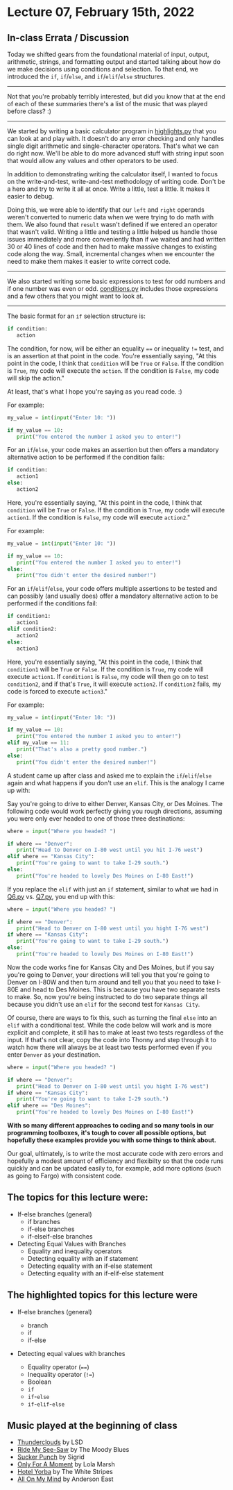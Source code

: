 # Lecture 07, February 15th, 2022

## In-class Errata / Discussion

Today we shifted gears from the foundational material of input, output, arithmetic, strings, and formatting output and started talking about how do we make decisions using conditions and selection. To that end, we introduced the `if`, `if`/`else`, and `if`/`elif`/`else` structures.

----

Not that you're probably terribly interested, but did you know that at the end of each of these summaries there's a list of the music that was played before class? :)

----

We started by writing a basic calculator program in [highlights.py](highlights.py) that you can look at and play with. It doesn't do any error checking and only handles single digit arithmetic and single-character operators.  That's what we can do right now. We'll be able to do more advanced stuff with string input soon that would allow any values and other operators to be used.

In addition to demonstrating writing the calculator itself, I wanted to focus on the write-and-test, write-and-test methodology of writing code.  Don't be a hero and try to write it all at once.  Write a little, test a little. It makes it easier to debug.  

Doing this, we were able to identify that our `left` and `right` operands weren't converted to numeric data when we were trying to do math with them.  We also found that `result` wasn't defined if we entered an operator that wasn't valid.  Writing a little and testing a little helped us handle those issues immediately and more conveniently than if we waited and had written 30 or 40 lines of code and then had to make massive changes to existing code along the way.  Small, incremental changes when we encounter the need to make them makes it easier to write correct code.

----

We also started writing some basic expressions to test for odd numbers and if one number was even or odd.  [conditions.py](conditions.py) includes those expressions and a few others that you might want to look at.

----

The basic format for an `if` selection structure is:

```python
if condition:
   action
```

The condition, for now, will be either an equality `==` or inequality `!=` test, and is an assertion at that point in the code. You're essentially saying, "At this point in the code, I think that `condition` will be `True` or `False`.  If the condition is `True`, my code will execute the `action`.  If the condition is `False`, my code will skip the action."

At least, that's what I hope you're saying as you read code.  :)

For example:

```python
my_value = int(input("Enter 10: "))

if my_value == 10:
   print("You entered the number I asked you to enter!")
```

For an `if`/`else`, your code makes an assertion but then offers a mandatory alternative action to be performed if the condition fails:

```python
if condition:
   action1
else:
   action2
```

Here, you're essentially saying, "At this point in the code, I think that `condition` will be `True` or `False`.  If the condition is `True`, my code will execute `action1`.  If the condition is `False`, my code will execute `action2`."

For example:

```python
my_value = int(input("Enter 10: "))

if my_value == 10:
   print("You entered the number I asked you to enter!")
else:
   print("You didn't enter the desired number!") 
```

For an `if`/`elif`/`else`, your code offers multiple assertions to be tested and can possibly (and usually does) offer a mandatory alternative action to be performed if the conditions fail:

```python
if condition1:
   action1
elif condition2:
   action2
else:
   action3
```

Here, you're essentially saying, "At this point in the code, I think that `condition1` will be `True` or `False`.  If the condition is `True`, my code will execute `action1`.  If `condition1` is `False`, my code will then go on to test `condition2`, and if that's `True`, it will execute `action2`. If `condition2` fails, my code is forced to execute `action3`."

For example:

```python
my_value = int(input("Enter 10: "))

if my_value == 10:
   print("You entered the number I asked you to enter!")
elif my_value == 11:
   print("That's also a pretty good number.")
else:
   print("You didn't enter the desired number!") 
```

A student came up after class and asked me to explain the `if`/`elif`/`else` again and what happens if you don't use an `elif`.  This is the analogy I came up with:

Say you're going to drive to either Denver, Kansas City, or Des Moines.  The following code would work perfectly giving you rough directions, assuming you were only ever headed to one of those three destinations:

```python
where = input("Where you headed? ")

if where == "Denver":
   print("Head to Denver on I-80 west until you hit I-76 west")
elif where == "Kansas City":
   print("You're going to want to take I-29 south.")
else:
   print("You're headed to lovely Des Moines on I-80 East!")
```

If you replace the `elif` with just an `if` statement, similar to what we had in [Q6.py](Q6.py) vs. [Q7.py](Q7.py), you end up with this:

```python
where = input("Where you headed? ")

if where == "Denver":
   print("Head to Denver on I-80 west until you hight I-76 west")
if where == "Kansas City":
   print("You're going to want to take I-29 south.")
else:
   print("You're headed to lovely Des Moines on I-80 East!")
```

Now the code works fine for Kansas City and Des Moines, but if you say you're going to Denver, your directions will tell you that you're going to Denver on I-80W and then turn around and tell you that you need to take I-80E and head to Des Moines.  This is because you have two separate tests to make. So, now you're being instructed to do two separate things all because you didn't use an `elif` for the second test for `Kansas City`.

Of course, there are ways to fix this, such as turning the final `else` into an `elif` with a conditional test.  While the code below will work and is more explicit and complete, it still has to make at least two tests regardless of the input.  If that's not clear, copy the code into Thonny and step through it to watch how there will always be at least two tests performed even if you enter `Denver` as your destination.


```python
where = input("Where you headed? ")

if where == "Denver":
   print("Head to Denver on I-80 west until you hight I-76 west")
if where == "Kansas City":
   print("You're going to want to take I-29 south.")
elif where == "Des Moines":
   print("You're headed to lovely Des Moines on I-80 East!")
```

**With so many different approaches to coding and so many tools in our programming toolboxes, it's tough to cover all possible options, but hopefully these examples provide you with some things to think about.**

Our goal, ultimately, is to write the most accurate code with zero errors and hopefully a modest amount of efficiency and flexibilty so that the code runs quickly and can be updated easily to, for example, add more options (such as going to Fargo) with consistent code.

## The topics for this lecture were:

* If-else branches (general)
	- if branches
	- if-else branches
	- if-elseif-else branches
* Detecting Equal Values with Branches
	- Equality and inequality operators
	- Detecting equality with an if statement
	- Detecting equality with an if-else statement
	- Detecting equality with an if-elif-else statement

## The highlighted topics for this lecture were

* If-else branches (general)
	- branch
	- if
	- if-else

* Detecting equal values with branches
	- Equality operator (`==`)
	- Inequality operator (`!=`)
	- Boolean
	- `if`
	- `if`-`else`
	- `if`-`elif`-`else`


## Music played at the beginning of class

* [Thunderclouds](https://www.youtube.com/watch?v=kg1BljLu9YY) by LSD
* [Ride My See-Saw](https://www.youtube.com/watch?v=jNBmYrEZv8c) by The Moody Blues
* [Sucker Punch](https://www.youtube.com/watch?v=1uHt2LrCSWg) by Sigrid
* [Only For A Moment](https://www.youtube.com/watch?v=zN5Id6_P-Qk) by Lola Marsh
* [Hotel Yorba](https://www.youtube.com/watch?v=DZPEUyiNcjA) by The White Stripes
* [All On My Mind](https://www.youtube.com/watch?v=1zSczaSm60U) by Anderson East
